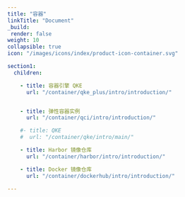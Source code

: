 ```yaml
---
title: "容器"
linkTitle: "Document"
_build:
 render: false 
weight: 10
collapsible: true
icon: "/images/icons/index/product-icon-container.svg"

section1:
  children:

    - title: 容器引擎 QKE
      url: "/container/qke_plus/intro/introduction/"


    - title: 弹性容器实例
      url: "/container/qci/intro/introduction/"

    #- title: QKE
    #  url: "/container/qke/intro/main/"

    - title: Harbor 镜像仓库
      url: "/container/harbor/intro/introduction/"

    - title: Docker 镜像仓库
      url: "/container/dockerhub/intro/introduction/"

---
```


